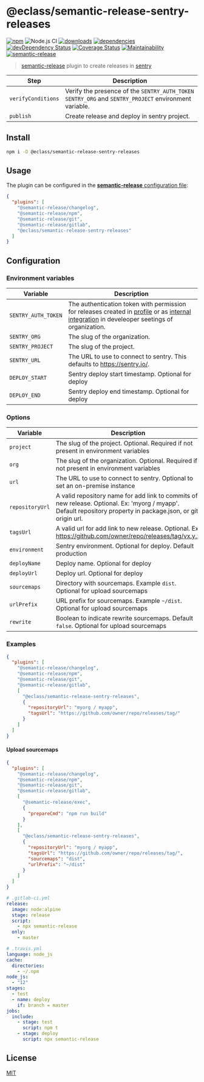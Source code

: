 # @eclass/semantic-release-sentry-releases

[![npm](https://img.shields.io/npm/v/@eclass/semantic-release-sentry-releases.svg)](https://www.npmjs.com/package/@eclass/semantic-release-sentry-releases)
![Node.js CI](https://github.com/eclass/semantic-release-sentry-releases/workflows/Node.js%20CI/badge.svg)
[![downloads](https://img.shields.io/npm/dt/@eclass/semantic-release-sentry-releases.svg)](https://www.npmjs.com/package/@eclass/semantic-release-sentry-releases)
[![dependencies](https://img.shields.io/david/eclass/semantic-release-sentry-releases.svg)](https://david-dm.org/eclass/semantic-release-sentry-releases)
[![devDependency Status](https://img.shields.io/david/dev/eclass/semantic-release-sentry-releases.svg)](https://david-dm.org/eclass/semantic-release-sentry-releases#info=devDependencies)
[![Coverage Status](https://coveralls.io/repos/github/eclass/semantic-release-sentry-releases/badge.svg?branch=master)](https://coveralls.io/github/eclass/semantic-release-sentry-releases?branch=master)
[![Maintainability](https://api.codeclimate.com/v1/badges/f84f0bcb39c9a5c5fb99/maintainability)](https://codeclimate.com/github/eclass/semantic-release-sentry-releases/maintainability)
[![semantic-release](https://img.shields.io/badge/%20%20%F0%9F%93%A6%F0%9F%9A%80-semantic--release-e10079.svg)](https://github.com/semantic-release/semantic-release)

> [semantic-release](https://github.com/semantic-release/semantic-release) plugin to create releases in [sentry](https://docs.sentry.io/workflow/releases/?platform=browsernpm#create-release)

| Step               | Description                                                                                 |
|--------------------|---------------------------------------------------------------------------------------------|
| `verifyConditions` | Verify the presence of the `SENTRY_AUTH_TOKEN` `SENTRY_ORG` and `SENTRY_PROJECT` environment variable. |
| `publish`          | Create release and deploy in sentry project.                                                                   |

## Install

```bash
npm i -D @eclass/semantic-release-sentry-releases
```

## Usage

The plugin can be configured in the [**semantic-release** configuration file](https://github.com/semantic-release/semantic-release/blob/caribou/docs/usage/configuration.md#configuration):

```json
{
  "plugins": [
    "@semantic-release/changelog",
    "@semantic-release/npm",
    "@semantic-release/git",
    "@semantic-release/gitlab",
    "@eclass/semantic-release-sentry-releases"
  ]
}
```

## Configuration

### Environment variables

| Variable             | Description                                                       |
| -------------------- | ----------------------------------------------------------------- |
| `SENTRY_AUTH_TOKEN` | The authentication token with permission for releases created in [profile](https://docs.sentry.io/api/auth/#id1) or as [internal integration](https://docs.sentry.io/product/integrations/integration-platform/#internal-integrations) in develeoper seetings of organization. |
| `SENTRY_ORG` | The slug of the organization. |
| `SENTRY_PROJECT` | The slug of the project. |
| `SENTRY_URL` | The URL to use to connect to sentry. This defaults to https://sentry.io/. |
| `DEPLOY_START` | Sentry deploy start timestamp. Optional for deploy |
| `DEPLOY_END` | Sentry deploy end timestamp. Optional for deploy |

### Options

| Variable  | Description                                                       |
| --------- | ----------------------------------------------------------------- |
| `project` | The slug of the project. Optional. Required if not present in environment variables |
| `org` | The slug of the organization. Optional. Required if not present in environment variables |
| `url` | The URL to use to connect to sentry. Optional to set an on-premise instance |
| `repositoryUrl` | A valid repository name for add link to commits of new release. Optional. Ex: 'myorg / myapp'. Default repository property in package.json, or git origin url. |
| `tagsUrl` | A valid url for add link to new release. Optional. Ex: https://github.com/owner/repo/releases/tag/vx.y.z |
| `environment` | Sentry environment. Optional for deploy. Default production |
| `deployName` | Deploy name. Optional for deploy |
| `deployUrl` | Deploy url. Optional for deploy |
| `sourcemaps` | Directory with sourcemaps. Example `dist`. Optional for upload sourcemaps |
| `urlPrefix` | URL prefix for sourcemaps. Example `~/dist`. Optional for upload sourcemaps |
| `rewrite` | Boolean to indicate rewrite sourcemaps. Default `false`. Optional for upload sourcemaps |

### Examples

```json
{
  "plugins": [
    "@semantic-release/changelog",
    "@semantic-release/npm",
    "@semantic-release/git",
    "@semantic-release/gitlab",
    [
      "@eclass/semantic-release-sentry-releases",
      {
        "repositoryUrl": "myorg / myapp",
        "tagsUrl": "https://github.com/owner/repo/releases/tag/"
      }
    ]
  ]
}
```

#### Upload sourcemaps
```json
{
  "plugins": [
    "@semantic-release/changelog",
    "@semantic-release/npm",
    "@semantic-release/git",
    "@semantic-release/gitlab",
    [
      "@semantic-release/exec",
      {
        "prepareCmd": "npm run build"
      }
    ],
    [
      "@eclass/semantic-release-sentry-releases",
      {
        "repositoryUrl": "myorg / myapp",
        "tagsUrl": "https://github.com/owner/repo/releases/tag/",
        "sourcemaps": "dist",
        "urlPrefix": "~/dist"
      }
    ]
  ]
}
```

```yml
# .gitlab-ci.yml
release:
  image: node:alpine
  stage: release
  script:
    - npx semantic-release
  only:
    - master
```

```yml
# .travis.yml
language: node_js
cache:
  directories:
    - ~/.npm
node_js:
  - "12"
stages:
  - test
  - name: deploy
    if: branch = master
jobs:
  include:
    - stage: test
      script: npm t
    - stage: deploy
      script: npx semantic-release

```

## License

[MIT](https://tldrlegal.com/license/mit-license)

